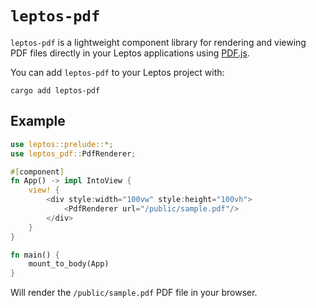 # `leptos-pdf`

`leptos-pdf` is a lightweight component library for rendering and viewing PDF files directly in your Leptos applications using [PDF.js](https://mozilla.github.io/pdf.js/).

You can add `leptos-pdf` to your Leptos project with:

```shell
cargo add leptos-pdf
```

## Example

```rust
use leptos::prelude::*;
use leptos_pdf::PdfRenderer;

#[component]
fn App() -> impl IntoView {
    view! {
        <div style:width="100vw" style:height="100vh">
            <PdfRenderer url="/public/sample.pdf"/>
        </div>
    }
}

fn main() {
    mount_to_body(App)
}
```

Will render the `/public/sample.pdf` PDF file in your browser.
